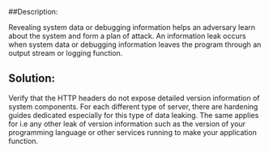 ##Description:

Revealing system data or debugging information helps an adversary learn about the system
and form a plan of attack. An information leak occurs when system data or debugging
information leaves the program through an output stream or logging function.

## Solution:

Verify that the HTTP headers do not expose detailed version information of system components. For each different type of server, there are hardening guides dedicated especially for this type of data leaking. The same applies for i.e any other leak of version information such as the version of your programming language or other services running to make your application function.
